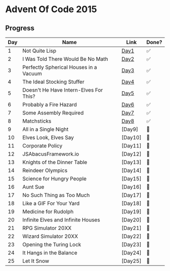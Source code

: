 # Advent Of Code 2015

## Progress

| Day | Name                                   | Link         | Done?                 |
| --- | -------------------------------------- | ------------ | --------------------- |
| 1   | Not Quite Lisp                         | [Day1](Day1) | :white_check_mark:    |
| 2   | I Was Told There Would Be No Math      | [Day2](Day2) | :white_check_mark:    |
| 3   | Perfectly Spherical Houses in a Vacuum | [Day3](Day3) | :white_check_mark:    |
| 4   | The Ideal Stocking Stuffer             | [Day4](Day4) | :white_check_mark:    |
| 5   | Doesn't He Have Intern-Elves For This? | [Day5](Day5) | :white_check_mark:    |
| 6   | Probably a Fire Hazard                 | [Day6](Day6) | :white_check_mark:    |
| 7   | Some Assembly Required                 | [Day7](Day7) | :white_check_mark:    |
| 8   | Matchsticks                            | [Day8](Day8) | :white_check_mark:    |
| 9   | All in a Single Night                  | [Day9]       | :black_square_button: |
| 10  | Elves Look, Elves Say                  | [Day10]      | :black_square_button: |
| 11  | Corporate Policy                       | [Day11]      | :black_square_button: |
| 12  | JSAbacusFramework.io                   | [Day12]      | :black_square_button: |
| 13  | Knights of the Dinner Table            | [Day13]      | :black_square_button: |
| 14  | Reindeer Olympics                      | [Day14]      | :black_square_button: |
| 15  | Science for Hungry People              | [Day15]      | :black_square_button: |
| 16  | Aunt Sue                               | [Day16]      | :black_square_button: |
| 17  | No Such Thing as Too Much              | [Day17]      | :black_square_button: |
| 18  | Like a GIF For Your Yard               | [Day18]      | :black_square_button: |
| 19  | Medicine for Rudolph                   | [Day19]      | :black_square_button: |
| 20  | Infinite Elves and Infinite Houses     | [Day20]      | :black_square_button: |
| 21  | RPG Simulator 20XX                     | [Day21]      | :black_square_button: |
| 22  | Wizard Simulator 20XX                  | [Day22]      | :black_square_button: |
| 23  | Opening the Turing Lock                | [Day23]      | :black_square_button: |
| 24  | It Hangs in the Balance                | [Day24]      | :black_square_button: |
| 25  | Let It Snow                            | [Day25]      | :black_square_button: |
